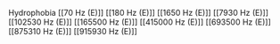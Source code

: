 Hydrophobia
[[70 Hz (E)]]
[[180 Hz (E)]]
[[1650 Hz (E)]]
[[7930 Hz (E)]]
[[102530 Hz (E)]]
[[165500 Hz (E)]]
[[415000 Hz (E)]]
[[693500 Hz (E)]]
[[875310 Hz (E)]]
[[915930 Hz (E)]]